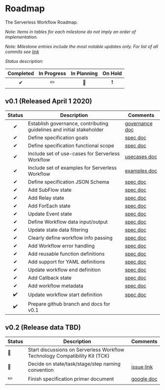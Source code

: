 # Roadmap

The Serverless Workflow Roadmap.

_Note: Items in tables for each milestone do not imply an order of implementation._

_Note: Milestone entries include the most notable updates only. For list of all commits see [link](https://github.com/cncf/wg-serverless/commits/master)_

_Status description:_

| Completed | In Progress | In Planning | On Hold |
| :--: | :--: |  :--: | :--: |
| ✔ | ✏️ | 🚩 | ❗️|

## v0.1 (Released April 1 2020)

| Status | Description | Comments |
| :--: | --- |  --- |
| ✔ | Establish governance, contributing guidelines and initial stakeholder | [governance doc](governance/readme.md)  |
| ✔ | Define specification goals | [spec doc](spec.md) |
| ✔ | Define specification functional scope | [spec doc](spec.md) |
| ✔ | Include set of use-cases for Serverless Workflow | [usecases doc](usecases.md) |
| ✔ | Include set of examples for Serverless Workflow | [examples doc](examples.md) |
| ✔ | Define specification JSON Schema | [spec doc](spec.md) |
| ✔ | Add SubFlow state | [spec doc](spec.md) |
| ✔ | Add Relay state | [spec doc](spec.md) |
| ✔ | Add ForEach state | [spec doc](spec.md) |
| ✔ | Update Event state| [spec doc](spec.md) |
| ✔ | Define Workflow data input/output | [spec doc](spec.md) |
| ✔ | Update state data filtering | [spec doc](spec.md) |
| ✔ | Clearly define workflow info passing | [spec doc](spec.md) |
| ✔ | Add Workflow error handling | [spec doc](spec.md) |
| ✔ | Add reusable function definitions | [spec doc](spec.md) |
| ✔ | Add support for YAML definitions | [spec doc](spec.md) |
| ✔ | Update workflow end definition | [spec doc](spec.md) |
| ✔ | Add Callback state | [spec doc](spec.md) |
| ✔ | Add workflow metadata | [spec doc](spec.md) |
| ✔️| Update workflow start definition | [spec doc](spec.md) |
| ✔️| Prepare github branch and docs for v0.1 | |

## v0.2 (Release data TBD)

| Status | Description | Comments |
| --- | --- |  --- |
| 🚩 | Start discussions on Serverless Workflow Technology Compatibility Kit (TCK) | |
| 🚩 | Decide on state/task/stage/step naming convention | [issue link](https://github.com/cncf/wg-serverless/issues/127) |
| ✏️ | Finish specification primer document | [google doc](https://docs.google.com/document/d/11rD3Azj63G2Si0VpokSpr-1ib3mFRFHSwN6tJb-0LQM/edit#heading=h.paewfy83tetm) |

